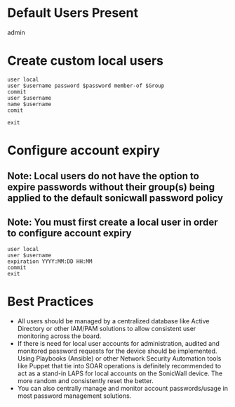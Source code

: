 # Default Users Present

admin

# Create custom local users
```
user local
user $username password $password member-of $Group
commit
user $username
name $username
comit
  
exit
```

# Configure account expiry
## Note: Local users do not have the option to expire passwords without their group(s) being applied to the default sonicwall password policy
## Note: You must first create a local user in order to configure account expiry

```
user local
user $username
expiration YYYY:MM:DD HH:MM
commit
exit
```


# Best Practices

 - All users should be managed by a centralized database like Active Directory or other IAM/PAM solutions to allow consistent user monitoring across the board.
  - If there is need for local user accounts for administration, audited and monitored password requests for the device should be implemented. Using Playbooks (Ansible) or other Network Security Automation tools like Puppet that tie into SOAR operations is definitely recommended to act as a stand-in LAPS for local accounts on the SonicWall device. The more random and consistently reset the better.
  - You can also centrally manage and monitor account passwords/usage in most password management solutions.
